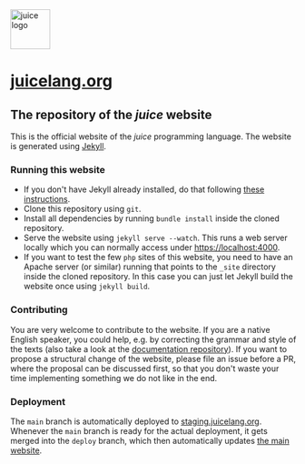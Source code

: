 <img src="https://juicelang.org/logo" alt="juice logo" height="70">

# [juicelang.org](https://juicelang.org)

## The repository of the *juice* website

This is the official website of the *juice* programming language. The website is generated using [Jekyll](https://jekyllrb.com).

### Running this website

- If you don't have Jekyll already installed, do that following [these instructions](https://jekyllrb.com/docs/installation/).
- Clone this repository using `git`.
- Install all dependencies by running `bundle install` inside the cloned repository.
- Serve the website using `jekyll serve --watch`. This runs a web server locally which you can normally access under [https://localhost:4000](https://localhost:4000).
- If you want to test the few `php` sites of this website, you need to have an Apache server (or similar) running that points to the `_site` directory inside the cloned repository. In this case you can just let Jekyll build the website once using `jekyll build`.

### Contributing

You are very welcome to contribute to the website. If you are a native English speaker, you could help, e.g. by correcting the grammar and style of the texts (also take a look at the [documentation repository](https://github.com/juice-lang/juice-docs)). If you want to propose a structural change of the website, please file an issue before a PR, where the proposal can be discussed first, so that you don't waste your time implementing something we do not like in the end.

### Deployment

The `main` branch is automatically deployed to [staging.juicelang.org](https://staging.juicelang.org). Whenever the `main` branch is ready for the actual deployment, it gets merged into the `deploy` branch, which then automatically updates [the main website](https://juicelang.org).
